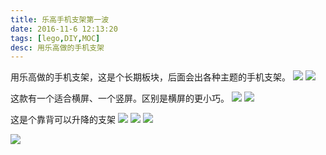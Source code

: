 ```yaml
---
title: 乐高手机支架第一波
date: 2016-11-6 12:13:20
tags: [lego,DIY,MOC]
desc: 用乐高做的手机支架
---
```



用乐高做的手机支架，这是个长期板块，后面会出各种主题的手机支架。
![](https://cdn.yangguangxi.com/15103881765078.jpg)
![](https://cdn.yangguangxi.com/15103881848543.jpg)


这款有一个适合横屏、一个竖屏。区别是横屏的更小巧。
![](https://cdn.yangguangxi.com/15103885664165.jpg)
![](https://cdn.yangguangxi.com/15103882792901.jpg)

这是个靠背可以升降的支架
![](https://cdn.yangguangxi.com/15103881978907.jpg)
![](https://cdn.yangguangxi.com/15103886834116.jpg)
![](https://cdn.yangguangxi.com/15103882057173.jpg)

![](https://cdn.yangguangxi.com/15103882228357.jpg)


